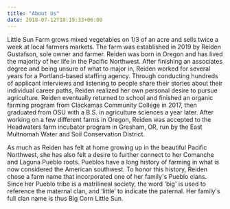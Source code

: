 ```yaml
---
title: "About Us"
date: 2018-07-12T18:19:33+06:00
---
```


Little Sun Farm grows mixed vegetables on 1/3 of an acre and sells twice a week at local farmers markets. The farm was established in 2019 by Reiden Gustafson, sole owner and farmer. Reiden was born in Oregon and has lived the majority of her life in the Pacific Northwest. After finishing an associates degree and being unsure of what to major in, Reiden worked for several years for a Portland-based staffing agency. Through conducting hundreds of applicant interviews and listening to people share their stories about their individual career paths, Reiden realized her own personal desire to pursue agriculture. Reiden eventually returned to school and finished an organic farming program from Clackamas Community College in 2017, then graduated from OSU with a B.S. in agriculture sciences a year later. After working on a few different farms in Oregon, Reiden was accepted to the Headwaters farm incubator program in Gresham, OR, run by the East Multnomah Water and Soil Conservation District.

As much as Reiden has felt at home growing up in the beautiful Pacific Northwest, she has also felt a desire to further connect to her Comanche and Laguna Pueblo roots. Pueblos have a long history of farming in what is now considered the American southwest. To honor this history, Reiden chose a farm name that incorporated one of her family's Pueblo clans. Since her Pueblo tribe is a matrilineal society, the word 'big' is used to reference the maternal clan, and ‘little’ to indicate the paternal. Her family's full clan name is thus Big Corn Little Sun. 
